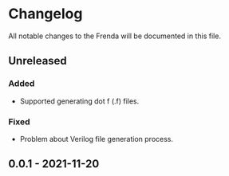 # Changelog

All notable changes to the Frenda will be documented in this file.

## Unreleased

### Added

* Supported generating dot f (.f) files.

### Fixed

* Problem about Verilog file generation process.

## 0.0.1 - 2021-11-20
